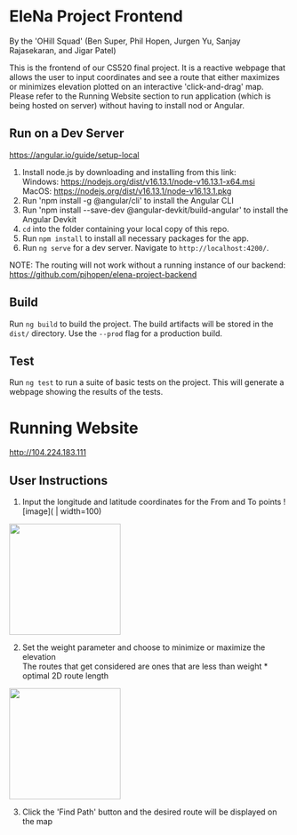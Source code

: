 # EleNa Project Frontend

By the 'OHill Squad' (Ben Super, Phil Hopen, Jurgen Yu, Sanjay Rajasekaran, and Jigar Patel)

This is the frontend of our CS520 final project. It is a reactive webpage that allows the user to input coordinates and see a route that either maximizes or minimizes elevation plotted on an interactive 'click-and-drag' map. Please refer to the Running Website section to run application (which is being hosted on server) without having to install nod or Angular. 

## Run on a Dev Server
https://angular.io/guide/setup-local

1) Install node.js by downloading and installing from this link:<br />
        Windows: https://nodejs.org/dist/v16.13.1/node-v16.13.1-x64.msi<br />
        MacOS: https://nodejs.org/dist/v16.13.1/node-v16.13.1.pkg
2) Run 'npm install -g @angular/cli' to install the Angular CLI
3) Run 'npm install --save-dev @angular-devkit/build-angular' to install the Angular Devkit
4) `cd` into the folder containing your local copy of this repo.
5) Run `npm install` to install all necessary packages for the app.
6) Run `ng serve` for a dev server. Navigate to `http://localhost:4200/`.

NOTE: The routing will not work without a running instance of our backend: https://github.com/pjhopen/elena-project-backend

## Build

Run `ng build` to build the project. The build artifacts will be stored in the `dist/` directory. Use the `--prod` flag for a production build.

## Test

Run `ng test` to run a suite of basic tests on the project. This will generate a webpage showing the results of the tests.

# Running Website
http://104.224.183.111

## User Instructions
1) Input the longitude and latitude coordinates for the From and To points
![image]( | width=100)
<img src="https://user-images.githubusercontent.com/17773869/145902094-94cabef2-de8b-4c61-b0f1-356e7e2626dc.png" alt=""  width="200"/>

2) Set the weight parameter and choose to minimize or maximize the elevation <br/>
   The routes that get considered are ones that are less than weight * optimal 2D route length <br/>
<img src="https://user-images.githubusercontent.com/17773869/145903056-b8f9e5f9-6b3f-4848-aa33-2a65aedcf91b.png" alt=""  width="200"/>

3) Click the 'Find Path' button and the desired route will be displayed on the map



